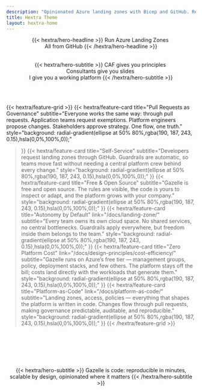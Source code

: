 ```yaml
---
description: "Opinionated Azure landing zones with Bicep and GitHub. Reproducible in minutes, scalable by design, open source by default."
title: Hextra Theme
layout: hextra-home
---
```

<div style="margin: auto; text-align: center;">
<div class="hx:mt-6 hx:mb-6">
{{< hextra/hero-headline >}}
 Run Azure Landing Zones&nbsp;<br class="hx:sm:block hx:hidden" />All from GitHub 
{{< /hextra/hero-headline >}}
</div>

  <div style="height: 2rem;"></div>
<div class="hx:mb-12">
{{< hextra/hero-subtitle >}}
  CAF gives you principles&nbsp;<br class="hx:sm:block hx:hidden" />Consultants give you slides&nbsp;<br class="hx:sm:block hx:hidden" />I give you a working platform
{{< /hextra/hero-subtitle >}}
</div>
  <div style="height: 2 rem;"></div>

</div>
 <div style="height: 3rem;"></div>

<div class="hx:mt-6"></div>

{{< hextra/feature-grid >}}
  {{< hextra/feature-card
    title="Pull Requests as Governance"
    subtitle="Everyone works the same way: through pull requests. Application teams request exemptions. Platform engineers propose changes. Stakeholders approve strategy. One flow, one truth."
    style="background: radial-gradient(ellipse at 50% 80%,rgba(190, 187, 243, 0.15),hsla(0,0%,100%,0));"
  >}}
  {{< hextra/feature-card
    title="Self-Service"
    subtitle="Developers request landing zones through GitHub. Guardrails are automatic, so teams move fast without needing a central platform crew behind every change."
    style="background: radial-gradient(ellipse at 50% 80%,rgba(190, 187, 243, 0.15),hsla(0,0%,100%,0));"
  >}}
    {{< hextra/feature-card
    title="Free & Open Source"
    subtitle="Gazelle is free and open source. The rules are visible, the code is yours to inspect or adapt, and the platform grows with your company."
    style="background: radial-gradient(ellipse at 50% 80%,rgba(190, 187, 243, 0.15),hsla(0,0%,100%,0));"
  >}}
  {{< hextra/feature-card
    title="Autonomy by Default"
    link="/docs/landing-zone/"
    subtitle="Every team owns its own cloud space. No shared services, no central bottlenecks. Guardrails apply everywhere, but freedom inside them belongs to the team."
    style="background: radial-gradient(ellipse at 50% 80%,rgba(190, 187, 243, 0.15),hsla(0,0%,100%,0));"
  >}}
    {{< hextra/feature-card
    title="Zero Platform Cost"
    link="/docs/design-principles/cost-efficiency/"
    subtitle="Gazelle runs on Azure’s free tier — management groups, policy, deployment stacks, and few others. The platform stays off the bill; costs land directly with the workloads that generate them."
    style="background: radial-gradient(ellipse at 50% 80%,rgba(190, 187, 243, 0.15),hsla(0,0%,100%,0));"
  >}}
  {{< hextra/feature-card
  title="Platform-as-Code"
  link="/docs/platform-as-code/"
  subtitle="Landing zones, access, policies — everything that shapes the platform is written in code. Changes flow through pull requests, making governance predictable, auditable, and reproducible."
  style="background: radial-gradient(ellipse at 50% 80%,rgba(190, 187, 243, 0.15),hsla(0,0%,100%,0));"
  >}}
{{< /hextra/feature-grid >}}

<div style="height: 5rem;"></div>
<div style="margin: auto; text-align: center;">

{{< hextra/hero-subtitle >}}
Gazelle is code: reproducible in minutes, scalable by design, opinionated where it matters
{{< /hextra/hero-subtitle >}}

</div>
